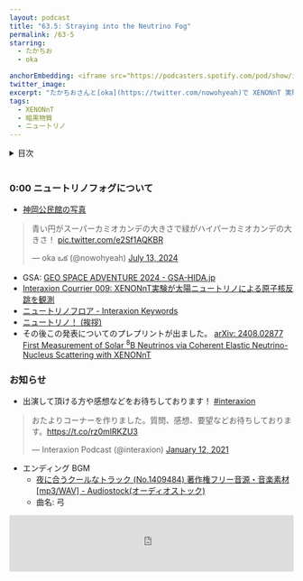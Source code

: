```yaml
---
layout: podcast
title: "63.5: Straying into the Neutrino Fog"
permalink: /63-5
starring:
  - たかちお
  - oka

anchorEmbedding: <iframe src="https://podcasters.spotify.com/pod/show/interaxion/embed/episodes/63-5-Straying-into-the-Neutrino-Fog-e2qchjc" height="102px" width="100%" frameborder="0" scrolling="no"></iframe>
twitter_image: 
excerpt: "たかちおさんと[oka](https://twitter.com/nowohyeah)で XENONnT 実験のなどについて話しました。 (2024/07/13 収録)"
tags:
  - XENONnT
  - 暗黒物質
  - ニュートリノ
---
```


<details>
<!-- https://github.com/gettalong/kramdown/issues/155#issuecomment-339793629 -->
<summary markdown='span'>目次</summary>
<nav>
  * this unordered seed list will be replaced by toc as unordered list
  {:toc}
<!-- https://stackoverflow.com/a/38419441/11480802 -->
</nav>
</details>
<br>

### 0:00 ニュートリノフォグについて

- [神岡公民館の写真](https://x.com/nowohyeah/status/1811925834661507469)

<blockquote class="twitter-tweet tw-align-center"><p lang="ja" dir="ltr">青い円がスーパーカミオカンデの大きさで緑がハイパーカミオカンデの大きさ！ <a href="https://t.co/e2Sf1AQKBR">pic.twitter.com/e2Sf1AQKBR</a></p>&mdash; oka ఒక (@nowohyeah) <a href="https://twitter.com/nowohyeah/status/1811925834661507469?ref_src=twsrc%5Etfw">July 13, 2024</a>
</blockquote> <script async src="https://platform.twitter.com/widgets.js" charset="utf-8"></script>

- GSA: [GEO SPACE ADVENTURE 2024 - GSA-HIDA.jp](https://gsa-hida.jp/)
- [Interaxion Courrier 009: XENONnT実験が太陽ニュートリノによる原子核反跳を観測](https://interaxion-podcast.github.io/courrier/2024-07-10)
- [ニュートリノフロア - Interaxion Keywords](https://interaxion-podcast.github.io/keywords/neutrino-floor/)
- [ニュートリノ！ (挨拶)](https://youtu.be/BrKdCGpBpZE)
- その後この発表についてのプレプリントが出ました。 [arXiv: 2408.02877 First Measurement of Solar $^8$B Neutrinos via Coherent Elastic Neutrino-Nucleus Scattering with XENONnT](https://arxiv.org/abs/2408.02877)

### お知らせ

- 出演して頂ける方や感想などをお待ちしております！ [#interaxion](https://twitter.com/hashtag/interaxion)

<blockquote class="twitter-tweet tw-align-center"><p lang="ja" dir="ltr">おたよりコーナーを作りました。質問、感想、要望などお待ちしております。<a href="https://t.co/rz0mlRKZU3">https://t.co/rz0mlRKZU3</a></p>— Interaxion Podcast (@interaxion) <a href="https://twitter.com/interaxion/status/1348936492488421378?ref_src=twsrc%5Etfw">January 12, 2021</a>
</blockquote> <script async src="https://platform.twitter.com/widgets.js" charset="utf-8"></script>

- エンディング BGM
  - [夜に合うクールなトラック (No.1409484) 著作権フリー音源・音楽素材 [mp3/WAV] - Audiostock(オーディオストック)](https://audiostock.jp/audio/1409484)
  - 曲名: 弓

<iframe width="100%" height="100" scrolling="no" frameborder="no" src="https://audiostock.jp/embed?id=1409484"></iframe>
